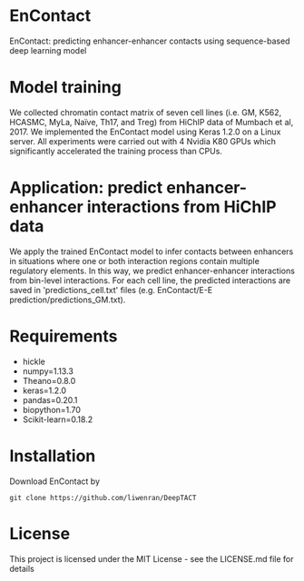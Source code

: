 # EnContact
EnContact: predicting enhancer-enhancer contacts using sequence-based deep learning model

# Model training
We collected chromatin contact matrix of seven cell lines (i.e. GM, K562, HCASMC, MyLa, Naïve, Th17, and Treg) from HiChIP data of Mumbach et al, 2017. We implemented the EnContact model using Keras 1.2.0 on a Linux server. All experiments were carried out with 4 Nvidia K80 GPUs which significantly accelerated the training process than CPUs. 

# Application: predict enhancer-enhancer interactions from HiChIP data
We apply the trained EnContact model to infer contacts between enhancers in situations where one or both interaction regions contain multiple regulatory elements. In this way, we predict enhancer-enhancer interactions from bin-level interactions. For each cell line, the predicted interactions are saved in 'predictions_cell.txt' files (e.g. EnContact/E-E prediction/predictions_GM.txt).

# Requirements
- hickle
- numpy=1.13.3
- Theano=0.8.0
- keras=1.2.0
- pandas=0.20.1
- biopython=1.70
- Scikit-learn=0.18.2

# Installation
Download EnContact by
```shell
git clone https://github.com/liwenran/DeepTACT
```

# License
This project is licensed under the MIT License - see the LICENSE.md file for details
